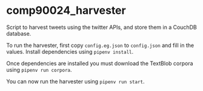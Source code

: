 # comp90024_harvester

Script to harvest tweets using the twitter APIs, and store them in a CouchDB database.

To run the harvester, first copy `config.eg.json` to `config.json` and fill in the values. Install dependencies using `pipenv install`.

Once dependencies are installed you must download the TextBlob corpora using `pipenv run corpora`.

You can now run the harvester using `pipenv run start`.